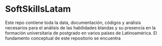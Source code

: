 # SoftSkillsLatam

Este repo contiene toda la data, documentación, códigos y análisis necesarios para el análisis de las habilidades blandas y su presencia en la formación universitaria de postgrado en varios países de Latinoamérica. El fundamento conceptual de este repositorio se encuentra 
